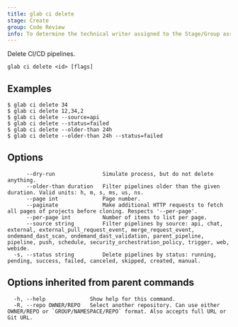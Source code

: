 ```yaml
---
title: glab ci delete
stage: Create
group: Code Review
info: To determine the technical writer assigned to the Stage/Group associated with this page, see https://about.gitlab.com/handbook/product/ux/technical-writing/#assignments
---
```


<!--
This documentation is auto generated by a script.
Please do not edit this file directly. Run `make gen-docs` instead.
-->

Delete CI/CD pipelines.

```plaintext
glab ci delete <id> [flags]
```

## Examples

```console
$ glab ci delete 34
$ glab ci delete 12,34,2
$ glab ci delete --source=api
$ glab ci delete --status=failed
$ glab ci delete --older-than 24h
$ glab ci delete --older-than 24h --status=failed

```

## Options

```plaintext
      --dry-run               Simulate process, but do not delete anything.
      --older-than duration   Filter pipelines older than the given duration. Valid units: h, m, s, ms, us, ns.
      --page int              Page number.
      --paginate              Make additional HTTP requests to fetch all pages of projects before cloning. Respects '--per-page'.
      --per-page int          Number of items to list per page.
      --source string         Filter pipelines by source: api, chat, external, external_pull_request_event, merge_request_event, ondemand_dast_scan, ondemand_dast_validation, parent_pipeline, pipeline, push, schedule, security_orchestration_policy, trigger, web, webide.
  -s, --status string         Delete pipelines by status: running, pending, success, failed, canceled, skipped, created, manual.
```

## Options inherited from parent commands

```plaintext
  -h, --help              Show help for this command.
  -R, --repo OWNER/REPO   Select another repository. Can use either OWNER/REPO or `GROUP/NAMESPACE/REPO` format. Also accepts full URL or Git URL.
```
